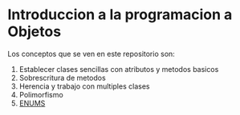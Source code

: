 # Introduccion a la programacion a Objetos

Los conceptos que se ven en este repositorio son:

1. Establecer clases sencillas con atributos y metodos basicos
2. Sobrescritura de metodos
3. Herencia y trabajo con multiples clases
4. Polimorfismo
5. [ENUMS](src/ENUMS)